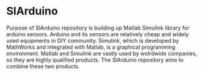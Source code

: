 # SlArduino
Purpose of SlArduino repository is building up Matlab Simulink library for arduino sensors. Arduino and its sensors are relatively cheap and widely used equipments in DIY community. Simulink, which is developed by MathWorks and integrated with Matlab, is a graphical programming environment. Matlab and Simulink are vastly used by wolrdwide companies, so they are highly qualified products. The SlArduino repository aims to combine these two products.
